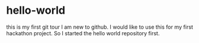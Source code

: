 # hello-world
this is my first git tour 
I am new to github. I would like to use this for my first hackathon project. 
So I started the hello world repository first. 
